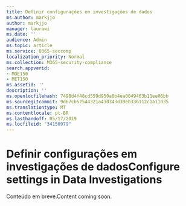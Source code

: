 ```yaml
---
title: Definir configurações em investigações de dados
ms.author: markjjo
author: markjjo
manager: laurawi
ms.date: ''
audience: Admin
ms.topic: article
ms.service: O365-seccomp
localization_priority: Normal
ms.collection: M365-security-compliance
search.appverid:
- MOE150
- MET150
ms.assetid: ''
description: ''
ms.openlocfilehash: 7498d4f48cd559d950a0b4ea0049463b11ee06bb
ms.sourcegitcommit: 9d67cb52544321a430343d39eb336112c1a11d35
ms.translationtype: MT
ms.contentlocale: pt-BR
ms.lasthandoff: 05/17/2019
ms.locfileid: "34150979"
---
```

# <a name="configure-settings-in-data-investigations"></a><span data-ttu-id="da208-102">Definir configurações em investigações de dados</span><span class="sxs-lookup"><span data-stu-id="da208-102">Configure settings in Data Investigations</span></span>

<span data-ttu-id="da208-103">Conteúdo em breve.</span><span class="sxs-lookup"><span data-stu-id="da208-103">Content coming soon.</span></span>
